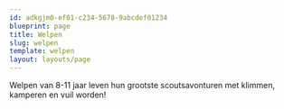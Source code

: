 ```yaml
---
id: adkgjm0-ef01-c234-5678-9abcdef01234
blueprint: page
title: Welpen
slug: welpen
template: welpen
layout: layouts/page
---
```

Welpen van 8-11 jaar leven hun grootste scoutsavonturen met klimmen, kamperen en vuil worden!
